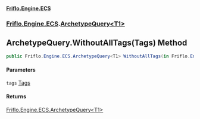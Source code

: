 #### [Friflo.Engine.ECS](index.md#'index')
### [Friflo.Engine.ECS](Friflo.Engine.ECS.md#'Friflo.Engine.ECS').[ArchetypeQuery&lt;T1&gt;](ArchetypeQuery_T1_.md#'Friflo.Engine.ECS.ArchetypeQuery<T1>')

## ArchetypeQuery<T1>.WithoutAllTags(Tags) Method

```csharp
public Friflo.Engine.ECS.ArchetypeQuery<T1> WithoutAllTags(in Friflo.Engine.ECS.Tags tags);
```
#### Parameters

<a name='Friflo.Engine.ECS.ArchetypeQuery_T1_.WithoutAllTags(Friflo.Engine.ECS.Tags).tags'></a>

`tags` [Tags](Tags.md#'Friflo.Engine.ECS.Tags')

#### Returns
[Friflo.Engine.ECS.ArchetypeQuery&lt;](ArchetypeQuery_T1_.md#'Friflo.Engine.ECS.ArchetypeQuery<T1>')[T1](ArchetypeQuery_T1_.md#Friflo.Engine.ECS.ArchetypeQuery_T1_.T1#'Friflo.Engine.ECS.ArchetypeQuery<T1>.T1')[&gt;](ArchetypeQuery_T1_.md#'Friflo.Engine.ECS.ArchetypeQuery<T1>')